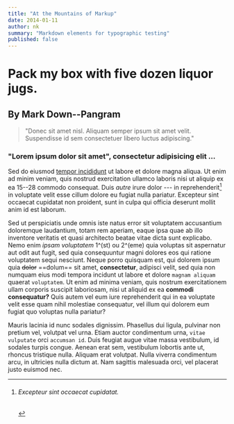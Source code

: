 ```yaml
---
title: "At the Mountains of Markup"
date: 2014-01-11
author: nk
summary: "Markdown elements for typographic testing"
published: false
---
```


# Pack my box with five dozen liquor jugs.
## By Mark Down--Pangram

> "Donec sit amet nisl. Aliquam semper ipsum sit amet velit. Suspendisse id sem consectetuer libero luctus adipiscing."

### "Lorem ipsum dolor sit amet", consectetur adipisicing elit ...

Sed do eiusmod [tempor incididunt](/..) ut labore et dolore magna aliqua. Ut enim ad minim veniam, quis nostrud exercitation ullamco laboris nisi ut aliquip ex ea 15--28 commodo consequat. Duis *autre* irure dolor --- in reprehenderit[^1] in voluptate velit esse cillum dolore eu fugiat nulla pariatur. Excepteur sint occaecat cupidatat non proident, sunt in culpa qui officia deserunt mollit anim id est laborum.


Sed ut perspiciatis unde omnis iste natus error sit voluptatem accusantium doloremque laudantium, totam rem aperiam, eaque ipsa quae ab illo inventore veritatis et quasi architecto beatae vitae dicta sunt explicabo. Nemo enim _ipsam voluptatem_ 1^(st) ou 2^(eme) quia voluptas sit aspernatur aut odit aut fugit, sed quia consequuntur magni dolores eos qui ratione voluptatem sequi nesciunt. Neque porro quisquam est, qui dolorem ipsum quia ~~dolor~~ ==dolum== sit amet, **consectetur**, adipisci velit, sed quia non numquam eius modi tempora incidunt ut labore et dolore `magnam aliquam` quaerat `voluptatem`. Ut enim ad minima veniam, quis nostrum exercitationem ullam corporis suscipit laboriosam, nisi ut aliquid ex ea __commodi consequatur?__ Quis autem vel eum iure reprehenderit qui in ea voluptate velit esse quam nihil molestiae consequatur, vel illum qui dolorem eum fugiat quo voluptas nulla pariatur?

Mauris lacinia id nunc sodales dignissim. Phasellus dui ligula, pulvinar non pretium vel, volutpat vel urna. Etiam auctor condimentum urna, `vitae vulputate` orci `accumsan id`. Duis feugiat augue vitae massa vestibulum, id sodales turpis congue. Aenean erat sem, vestibulum lobortis ante ut, rhoncus tristique nulla. Aliquam erat volutpat. Nulla viverra condimentum arcu, in ultricies nulla dictum at. Nam sagittis malesuada orci, vel placerat justo euismod nec.

[^1]: ###### Excepteur sint occaecat cupidatat.